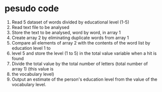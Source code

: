 # pesudo code
1. Read 5 dataset of words divided by educational level (1-5)
2. Read text file to be analysed
3. Store the text to be analysed, word by word, in array 1
4. Create array 2 by eliminating duplicate words from array 1
5. Compare all elements of array 2 with the contents of the word list by education level 1 to 
6. level 5 and store the level (1 to 5) in the total value variable when a hit is found
7. Divide the total value by the total number of letters (total number of array 1) (this value is 
8. the vocabulary level)
9. Output an estimate of the person's education level from the value of the vocabulary level.
